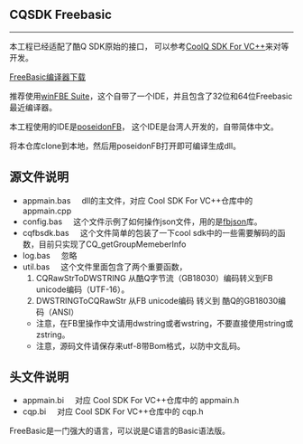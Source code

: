 ## CQSDK Freebasic
----
本工程已经适配了酷Q SDK原始的接口， 可以参考[CoolQ SDK For VC++](https://github.com/CoolQ/cqsdk-vc/)来对等开发。

[FreeBasic编译器下载](https://www.freebasic.net/)

推荐使用[winFBE Suite](https://www.freebasic.net/forum/viewtopic.php?f=8&t=25215)，这个自带了一个IDE，并且包含了32位和64位Freebasic最近编译器。

本工程使用的IDE是[poseidonFB](https://www.freebasic.net/forum/viewtopic.php?f=8&t=23935)， 这个IDE是台湾人开发的，自带简体中文。

将本仓库clone到本地，然后用poseidonFB打开即可编译生成dll。

## 源文件说明

* appmain.bas &#160;&#160;&#160; dll的主文件，对应 Cool SDK For VC++仓库中的 appmain.cpp
* config.bas &#160;&#160;&#160;   这个文件示例了如何操作json文件，用的是[fbjson](https://github.com/StringEpsilon/fbJson)库。
* cqfbsdk.bas &#160;&#160;&#160;  这个文件简单的包装了一下cool sdk中的一些需要解码的函数，目前只实现了CQ_getGroupMemeberInfo
* log.bas  &#160;&#160;&#160;     忽略
* util.bas  &#160;&#160;&#160;    这个文件里面包含了两个重要函数， 
  1. CQRawStrToDWSTRING 从酷Q字节流（GB18030）编码转义到FB unicode编码（UTF-16）。
  2. DWSTRINGToCQRawStr 从FB unicode编码 转义到 酷Q的GB18030编码（ANSI）
  * 注意，在FB里操作中文请用dwstring或者wstring，不要直接使用string或zstring。
  * 注意，源码文件请保存来utf-8带Bom格式，以防中文乱码。

## 头文件说明

* appmain.bi &#160;&#160;&#160; 对应 Cool SDK For VC++仓库中的 appmain.h
* cqp.bi &#160;&#160;&#160; 对应 Cool SDK For VC++仓库中的 cqp.h


FreeBasic是一门强大的语言，可以说是C语言的Basic语法版。